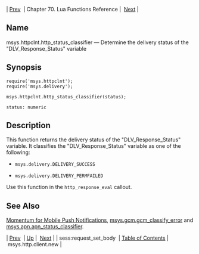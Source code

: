 | [Prev](lua.ref.sess_request_set_body)  | Chapter 70. Lua Functions Reference |  [Next](lua.ref.msys.http.client.new) |

<a name="lua.ref.msys.httpclnt.http_status_classifier"></a>
## Name

msys.httpclnt.http_status_classifier — Determine the delivery status of the "DLV_Response_Status" variable

<a name="idp15321952"></a>
## Synopsis

```
require('msys.httpclnt');
require('msys.delivery');
```

`msys.httpclnt.http_status_classifier(status);`

`status: numeric`<a name="idp15325696"></a>
## Description

This function returns the delivery status of the "DLV_Response_Status" variable. It classifies the "DLV_Response_Status" variable as one of the following:

*   `msys.delivery.DELIVERY_SUCCESS`

*   `msys.delivery.DELIVERY_PERMFAILED`

Use this function in the `http_response_eval` callout.

<a name="idp15331728"></a>
## See Also

[Momentum for Mobile Push Notifications](https://support.messagesystems.com/docs/web-push/), [msys.gcm.gcm_classify_error](lua.ref.msys.gcm.gcm_classify_error "msys.gcm.gcm_classify_error") and [msys.apn.apn_status_classifier](lua.ref.msys.apn.apn_status_classifier "msys.apn.apn_status_classifier").

| [Prev](lua.ref.sess_request_set_body)  | [Up](lua.function.details) |  [Next](lua.ref.msys.http.client.new) |
| sess:request_set_body  | [Table of Contents](index) |  msys.http.client.new |

